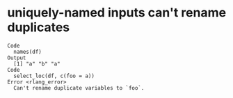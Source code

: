 # uniquely-named inputs can't rename duplicates

    Code
      names(df)
    Output
      [1] "a" "b" "a"
    Code
      select_loc(df, c(foo = a))
    Error <rlang_error>
      Can't rename duplicate variables to `foo`.


